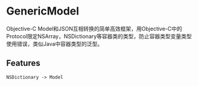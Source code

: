 # GenericModel
Objective-C Model和JSON互相转换的简单高效框架，用Objective-C中的Protocol限定NSArray，NSDictionary等容器类的类型，防止容器类型变量类型使用错误，类似Java中容器类型的泛型。

## Features
```
NSDictionary -> Model
```
